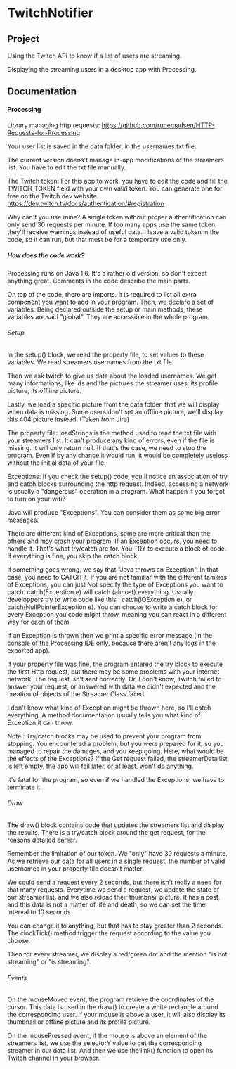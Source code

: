 # TwitchNotifier
## Project

Using the Twitch API to know if a list of users are streaming.

Displaying the streaming users in a desktop app with Processing.

## Documentation

#### Processing

Library managing http requests: https://github.com/runemadsen/HTTP-Requests-for-Processing

Your user list is saved in the data folder, in the usernames.txt file.

The current version doens't manage in-app modifications of the streamers list.
You have to edit the txt file manually.

The Twitch token:
For this app to work, you have to edit the code and fill the TWITCH_TOKEN field with your own valid token.
You can generate one for free on the Twitch dev website.
https://dev.twitch.tv/docs/authentication/#registration

Why can't you use mine? A single token without proper authentification can only send 30 requests per minute.
If too many apps use the same token, they'll receive warnings instead of useful data.
I leave a valid token in the code, so it can run, but that must be for a temporary use only.


##### How does the code work?

Processing runs on Java 1.6. It's a rather old version, so don't expect anything great.
Comments in the code describe the main parts.

On top of the code, there are imports. It is required to list all extra component you want to add in your program.
Then, we declare a set of variables. Being declared outside the setup or main methods, these variables are said "global".
They are accessible in the whole program. 

###### Setup

In the setup() block, we read the property file, to set values to these variables. 
We read streamers usernames from the txt file. 

Then we ask twitch to give us data about the loaded usernames.
We get many informations, like ids and the pictures the streamer uses: its profile picture, its offline picture.

Lastly, we load a specific picture from the data folder, that we will display when data is missing.
Some users don't set an offline picture, we'll display this 404 picture instead. (Taken from Jira)


The property file:
loadStrings is the method used to read the txt file with your streamers list.
It can't produce any kind of errors, even if the file is missing. It will only return null. 
If that's the case, we need to stop the program. Even if by any chance it would run, it would be completely useless without 
the initial data of your file. 

Exceptions:
If you check the setup() code, you'll notice an association of try and catch blocks surrounding the http request.
Indeed, accessing a network is usually a "dangerous" operation in a program.
What happen if you forgot to turn on your wifi? 

Java will produce "Exceptions". You can consider them as some big error messages. 

There are different kind of Exceptions, some are more critical than the others and may crash your program.
If an Exception occurs, you need to handle it.
That's what try/catch are for.
You TRY to execute a block of code. If everything is fine, you skip the catch block.

If something goes wrong, we say that "Java throws an Exception". In that case, you need to CATCH it. 
If you are not familiar with the different families of Exceptions, you can just Not specify the type of Exceptions you want to catch.
catch(Exception e) will catch (almost) everything. 
Usually developpers try to write code like this : catch(IOException e), or catch(NullPointerException e).
You can choose to write a catch block for every Exception you code might throw, meaning you can react in a different way for each of them.

If an Exception is thrown then we print a specific error message (in the console of the Processing IDE only, because there aren't any logs in the exported app).

If your property file was fine, the program entered the try block to execute the first Http request, but there may be some problems with your internet network. 
The request isn't sent correctly. Or, I don't know, Twitch failed to answer your request, or answered with data we didn't expected and the creation of objects of the Streamer Class failed.

I don't know what kind of Exception might be thrown here, so I'll catch everything. A method documentation usually tells you what kind of Exception it can throw.

Note : 
Try/catch blocks may be used to prevent your program from stopping. 
You encountered a problem, but you were prepared for it, so you managed to repair the damages, and you keep going.
Here, what would be the effects of the Exceptions?
If the Get request failed, the streamerData list is left empty, the app will fail later, or at least, won't do anything.

It's fatal for the program, so even if we handled the Exceptions, we have to terminate it.

###### Draw

The draw() block contains code that updates the streamers list and display the results.
There is a try/catch block around the get request, for the reasons detailed earlier. 

Remember the limitation of our token. We "only" have 30 requests a minute.
As we retrieve our data for all users in a single request, the number of valid usernames in your property file doesn't matter.

We could send a request every 2 seconds, but there isn't really a need for that many requests. 
Everytime we send a request, we update the state of our streamer list, and we also reload their thumbnail picture.
It has a cost, and this data is not a matter of life and death, so we can set the time interval to 10 seconds.

You can change it to anything, but that has to stay greater than 2 seconds.
The clockTick() method trigger the request according to the value you choose.

Then for every streamer, we display a red/green dot and the mention "is not streaming" or "is streaming".

###### Events

On the mouseMoved event, the program retrieve the coordinates of the cursor.
This data is used in the draw() to create a white rectangle around the corresponding user.
If your mouse is above a user, it will also display its thumbnail or offline picture and its 
profile picture.

On the mousePressed event, if the mouse is above an element of the streamers list, we use the selectorY value to get the corresponding streamer
in our data list. And then we use the link() function to open its Twitch channel in your browser.

